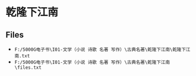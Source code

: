 # 乾隆下江南

## Files

- `F:/5000G电子书\I01-文学（小说 诗歌 名著 写作）\古典名著\乾隆下江南\乾隆下江南.txt`
- `F:/5000G电子书\I01-文学（小说 诗歌 名著 写作）\古典名著\乾隆下江南\files.txt`
